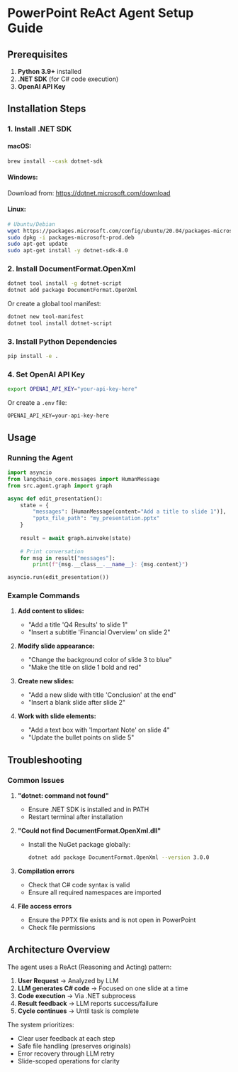 # PowerPoint ReAct Agent Setup Guide

## Prerequisites

1. **Python 3.9+** installed
2. **.NET SDK** (for C# code execution)
3. **OpenAI API Key**

## Installation Steps

### 1. Install .NET SDK

#### macOS:
```bash
brew install --cask dotnet-sdk
```

#### Windows:
Download from: https://dotnet.microsoft.com/download

#### Linux:
```bash
# Ubuntu/Debian
wget https://packages.microsoft.com/config/ubuntu/20.04/packages-microsoft-prod.deb -O packages-microsoft-prod.deb
sudo dpkg -i packages-microsoft-prod.deb
sudo apt-get update
sudo apt-get install -y dotnet-sdk-8.0
```

### 2. Install DocumentFormat.OpenXml

```bash
dotnet tool install -g dotnet-script
dotnet add package DocumentFormat.OpenXml
```

Or create a global tool manifest:
```bash
dotnet new tool-manifest
dotnet tool install dotnet-script
```

### 3. Install Python Dependencies

```bash
pip install -e .
```

### 4. Set OpenAI API Key

```bash
export OPENAI_API_KEY="your-api-key-here"
```

Or create a `.env` file:
```
OPENAI_API_KEY=your-api-key-here
```

## Usage

### Running the Agent

```python
import asyncio
from langchain_core.messages import HumanMessage
from src.agent.graph import graph

async def edit_presentation():
    state = {
        "messages": [HumanMessage(content="Add a title to slide 1")],
        "pptx_file_path": "my_presentation.pptx"
    }
    
    result = await graph.ainvoke(state)
    
    # Print conversation
    for msg in result["messages"]:
        print(f"{msg.__class__.__name__}: {msg.content}")

asyncio.run(edit_presentation())
```

### Example Commands

1. **Add content to slides:**
   - "Add a title 'Q4 Results' to slide 1"
   - "Insert a subtitle 'Financial Overview' on slide 2"

2. **Modify slide appearance:**
   - "Change the background color of slide 3 to blue"
   - "Make the title on slide 1 bold and red"

3. **Create new slides:**
   - "Add a new slide with title 'Conclusion' at the end"
   - "Insert a blank slide after slide 2"

4. **Work with slide elements:**
   - "Add a text box with 'Important Note' on slide 4"
   - "Update the bullet points on slide 5"

## Troubleshooting

### Common Issues

1. **"dotnet: command not found"**
   - Ensure .NET SDK is installed and in PATH
   - Restart terminal after installation

2. **"Could not find DocumentFormat.OpenXml.dll"**
   - Install the NuGet package globally:
     ```bash
     dotnet add package DocumentFormat.OpenXml --version 3.0.0
     ```

3. **Compilation errors**
   - Check that C# code syntax is valid
   - Ensure all required namespaces are imported

4. **File access errors**
   - Ensure the PPTX file exists and is not open in PowerPoint
   - Check file permissions

## Architecture Overview

The agent uses a ReAct (Reasoning and Acting) pattern:

1. **User Request** → Analyzed by LLM
2. **LLM generates C# code** → Focused on one slide at a time
3. **Code execution** → Via .NET subprocess
4. **Result feedback** → LLM reports success/failure
5. **Cycle continues** → Until task is complete

The system prioritizes:
- Clear user feedback at each step
- Safe file handling (preserves originals)
- Error recovery through LLM retry
- Slide-scoped operations for clarity
